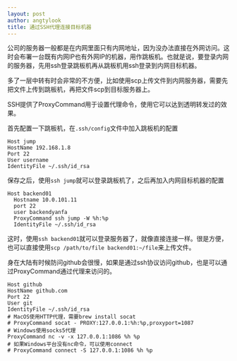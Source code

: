 ```yaml
---
layout: post
author: angtylook
title: 通过SSH代理连接目标机器
---
```


公司的服务器一般都是在内网里面只有内网地址，因为没办法直接在外网访问。这时会布署一台既有内网IP也有外网IP的机器，用作跳板机。也就是说，要登录内网的服务器，先用ssh登录跳板机再从跳板机用ssh登录到内网目标机器。

多了一层中转有时会非常的不方便，比如使用scp上传文件到内网服务器，需要先把文件上传到跳板机，再把文件scp到目标服务器上。

SSH提供了ProxyCommand用于设置代理命令，使用它可以达到透明转发过的效果。

首先配置一下跳板机，在`.ssh/config`文件中加入跳板机的配置

```
Host jump
HostName 192.168.1.8
Port 22
User username
IdentityFile ~/.ssh/id_rsa
```

保存之后，使用`ssh jump`就可以登录跳板机了，之后再加入内网目标机器的配置

```
Host backend01
  Hostname 10.0.101.11
  port 22
  user backendyanfa
  ProxyCommand ssh jump -W %h:%p
  IdentityFile ~/.ssh/id_rsa
```

这时，使用`ssh backend01`就可以登录服务器了，就像直接连接一样。很是方便，也可以直接使用`scp /path/to/file backend01:~/file`来上传文件。

身在大陆有时候防问github会很慢，如果是通过ssh协议访问github，也是可以通过ProxyCommand通过代理来访问的。

```
Host github
HostName github.com
Port 22
User git
IdentityFile ~/.ssh/id_rsa
# MacOS使用HTTP代理，需要brew install socat
# ProxyCommand socat - PROXY:127.0.0.1:%h:%p,proxyport=1087
# Windows使用socks5代理
ProxyCommand nc -v -x 127.0.0.1:1086 %h %p
# 如果Windows平台没有nc命令，可以使用connect
# ProxyCommand connect -S 127.0.0.1:1086 %h %p
```
